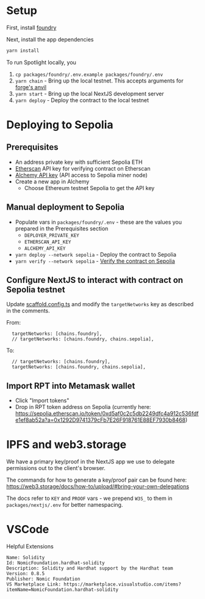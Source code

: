 # Setup

First, install [foundry](https://book.getfoundry.sh/getting-started/installation)

Next, install the app dependencies
```sh
yarn install
```

To run Spotlight locally, you
1. `cp packages/foundry/.env.example packages/foundry/.env`
2. `yarn chain` - Bring up the local testnet. This accepts arguments for [forge's anvil](https://book.getfoundry.sh/reference/anvil/)
3. `yarn start` - Bring up the local NextJS development server
4. `yarn deploy` - Deploy the contract to the local testnet

# Deploying to Sepolia

## Prerequisites
* An address private key with sufficient Sepolia ETH
* [Etherscan](https://etherscan.io/login) API key for verifying contract on Etherscan
* [Alchemy API key](https://docs.alchemy.com/docs/alchemy-quickstart-guide) (API access to Sepolia miner node)
* Create a new app in Alchemy
  * Choose Ethereum testnet Sepolia to get the API key

## Manual deployment to Sepolia
* Populate vars in `packages/foundry/.env` - these are the values you prepared in the Prerequisites section
  * `DEPLOYER_PRIVATE_KEY`
  * `ETHERSCAN_API_KEY`
  * `ALCHEMY_API_KEY`
* `yarn deploy --network sepolia` - Deploy the contract to Sepolia
* `yarn verify --network sepolia` - [Verify the contract on Sepolia](https://book.getfoundry.sh/forge/deploying?highlight=verify#verifying-a-pre-existing-contract)

## Configure NextJS to interact with contract on Sepolia testnet
Update [scaffold.config.ts](packages/nextjs/scaffold.config.ts) and modify the `targetNetworks` key as described in the comments.

From:
```
  targetNetworks: [chains.foundry],
  // targetNetworks: [chains.foundry, chains.sepolia],
```
To:
```
  // targetNetworks: [chains.foundry],
  targetNetworks: [chains.foundry, chains.sepolia],
```

## Import RPT into Metamask wallet
* Click "Import tokens"
* Drop in RPT token address on Sepolia (currently here: https://sepolia.etherscan.io/token/0xd5af0c2c5db2249dfc4a912c536fdfe1ef8ab52a?a=0x1292D9741379cFb7E26F918761E88EF7930b8468)

# IPFS and web3.storage

We have a primary key/proof in the NextJS app we use to delegate permissions out to the client's browser.

The commands for how to generate a key/proof pair can be found here: https://web3.storage/docs/how-to/upload/#bring-your-own-delegations

The docs refer to `KEY` and `PROOF` vars - we prepend `W3S_` to them in `packages/nextjs/.env` for better namespacing.

# VSCode

Helpful Extensions

```
Name: Solidity
Id: NomicFoundation.hardhat-solidity
Description: Solidity and Hardhat support by the Hardhat team
Version: 0.8.5
Publisher: Nomic Foundation
VS Marketplace Link: https://marketplace.visualstudio.com/items?itemName=NomicFoundation.hardhat-solidity
```
